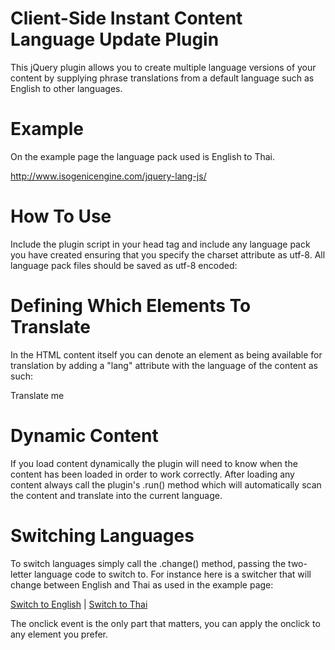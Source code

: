 # Client-Side Instant Content Language Update Plugin

This jQuery plugin allows you to create multiple language versions of your content by supplying phrase translations from a default language such as English to other languages.

# Example

On the example page the language pack used is English to Thai.

http://www.isogenicengine.com/jquery-lang-js/

# How To Use

Include the plugin script in your head tag and include any language pack you have created ensuring that you specify the charset attribute as utf-8. All language pack files should be saved as utf-8 encoded:

<script src="js/jquery-lang.js" charset="utf-8" type="text/javascript"></script>
<script src="js/langpack/th.js" charset="utf-8" type="text/javascript"></script>

# Defining Which Elements To Translate

In the HTML content itself you can denote an element as being available for translation by adding a "lang" attribute with the language of the content as such:

<span lang="en">Translate me</span>

# Dynamic Content

If you load content dynamically the plugin will need to know when the content has been loaded in order to work correctly. After loading any content always call the plugin's .run() method which will automatically scan the content and translate into the current language.

# Switching Languages

To switch languages simply call the .change() method, passing the two-letter language code to switch to. For instance here is a switcher that will change between English and Thai as used in the example page:

<a href="#lang-en" onclick="window.lang.change('en');">Switch to English</a> | <a href="#lang-en" onclick="window.lang.change('th');">Switch to Thai</a>

The onclick event is the only part that matters, you can apply the onclick to any element you prefer.
